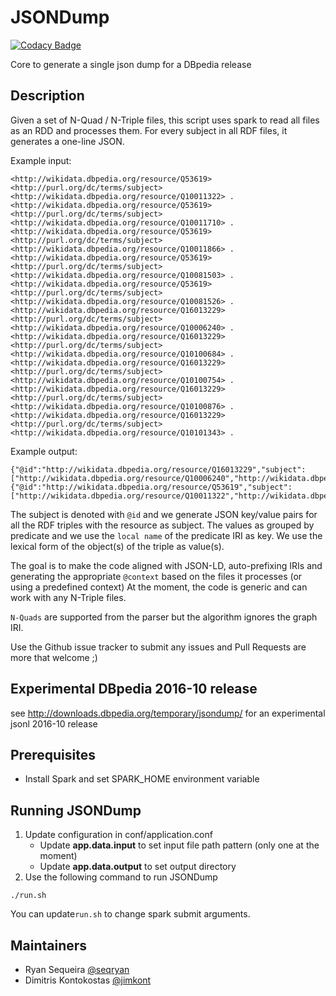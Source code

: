 # JSONDump

[![Codacy Badge](https://api.codacy.com/project/badge/Grade/52a7d67276394abd9ecc0fc4d0acfe4c)](https://www.codacy.com/app/ryanseq2016/JSONDump?utm_source=github.com&utm_medium=referral&utm_content=dbpedia/JSONDump&utm_campaign=badger)

Core to generate a single json dump for a DBpedia release

## Description

Given a set of N-Quad / N-Triple files, this script uses spark to read all files as an RDD and processes them.
For every subject in all RDF files, it generates a one-line JSON.

Example input:
```
<http://wikidata.dbpedia.org/resource/Q53619> <http://purl.org/dc/terms/subject> <http://wikidata.dbpedia.org/resource/Q10011322> .
<http://wikidata.dbpedia.org/resource/Q53619> <http://purl.org/dc/terms/subject> <http://wikidata.dbpedia.org/resource/Q10011710> .
<http://wikidata.dbpedia.org/resource/Q53619> <http://purl.org/dc/terms/subject> <http://wikidata.dbpedia.org/resource/Q10011866> .
<http://wikidata.dbpedia.org/resource/Q53619> <http://purl.org/dc/terms/subject> <http://wikidata.dbpedia.org/resource/Q10081503> .
<http://wikidata.dbpedia.org/resource/Q53619> <http://purl.org/dc/terms/subject> <http://wikidata.dbpedia.org/resource/Q10081526> .
<http://wikidata.dbpedia.org/resource/Q16013229> <http://purl.org/dc/terms/subject> <http://wikidata.dbpedia.org/resource/Q10006240> .
<http://wikidata.dbpedia.org/resource/Q16013229> <http://purl.org/dc/terms/subject> <http://wikidata.dbpedia.org/resource/Q10100684> .
<http://wikidata.dbpedia.org/resource/Q16013229> <http://purl.org/dc/terms/subject> <http://wikidata.dbpedia.org/resource/Q10100754> .
<http://wikidata.dbpedia.org/resource/Q16013229> <http://purl.org/dc/terms/subject> <http://wikidata.dbpedia.org/resource/Q10100876> .
<http://wikidata.dbpedia.org/resource/Q16013229> <http://purl.org/dc/terms/subject> <http://wikidata.dbpedia.org/resource/Q10101343> .
```

Example output:
```
{"@id":"http://wikidata.dbpedia.org/resource/Q16013229","subject":["http://wikidata.dbpedia.org/resource/Q10006240","http://wikidata.dbpedia.org/resource/Q10100684","http://wikidata.dbpedia.org/resource/Q10100754","http://wikidata.dbpedia.org/resource/Q10100876","http://wikidata.dbpedia.org/resource/Q10101343"]}
{"@id":"http://wikidata.dbpedia.org/resource/Q53619","subject":["http://wikidata.dbpedia.org/resource/Q10011322","http://wikidata.dbpedia.org/resource/Q10011710","http://wikidata.dbpedia.org/resource/Q10011866","http://wikidata.dbpedia.org/resource/Q10081503","http://wikidata.dbpedia.org/resource/Q10081526"]}
```

The subject is denoted with `@id` and we generate JSON key/value pairs for all the RDF triples with the resource as subject.
The values as grouped by predicate and we use the `local name` of the predicate IRI as key.
We use the lexical form of the object(s) of the triple as value(s).

The goal is to make the code aligned with JSON-LD, auto-prefixing IRIs and generating the appropriate `@context` based on the files it processes (or using a predefined context)
At the moment, the code is generic and can work with any N-Triple files.

`N-Quads` are supported from the parser but the algorithm ignores the graph IRI.

Use the Github issue tracker to submit any issues and Pull Requests are more that welcome ;)

## Experimental DBpedia 2016-10 release

see http://downloads.dbpedia.org/temporary/jsondump/ for an experimental jsonl 2016-10 release

## Prerequisites 
* Install Spark and set SPARK_HOME environment variable

## Running JSONDump
1. Update configuration in conf/application.conf
   * Update **app.data.input** to set input file path pattern (only one at the moment)
   * Update **app.data.output** to set output directory
2. Use the following command to run JSONDump
  ```
 ./run.sh
  ```
  You can update`run.sh` to change spark submit arguments.


## Maintainers

* Ryan Sequeira [@seqryan](https://github.com/seqryan)
* Dimitris Kontokostas [@jimkont](https://github.com/jimkont)
